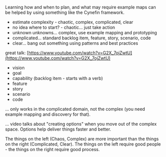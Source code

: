 Learning how and when to plan, and what may require example maps can be helped by using something like the Cynefin framework.

- estimate complexity - chaotic, complex, complicated, clear
- no idea where to start? - chaotic... just take action
- unknown unknowns... complex, use example mapping and prototyping
- complicated... standard backlog item, feature, story, scenario, code
- clear... bang out something using patterns and best practices

great talk: [https://www.youtube.com/watch?v=G2X_7ojZwtU](https://www.youtube.com/watch?v=G2X_7ojZwtU)

- vision
- goal
- capability (backlog item - starts with a verb)
- feature
- story
- scenario
- code

... only works in the complicated domain, not the complex (you need example mapping and discovery for that).

... video talks about "creating options" when you move out of the complex space. Options help deliver things faster and better.

The things on the left (Chaos, Complex) are more important than the things on the right (Complicated, Clear). The things on the left require good people - the things on the right require good process.